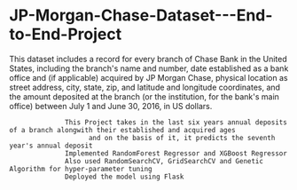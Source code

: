 # JP-Morgan-Chase-Dataset---End-to-End-Project
This dataset includes a record for every branch of Chase Bank in the United States,  including the branch's name and number, date established as a bank office and (if applicable)  acquired by JP Morgan Chase, physical location as street address, city, state, zip, and latitude  and longitude coordinates, and the amount deposited at the branch (or the institution, for the  bank's main office) between July 1 and June 30, 2016, in US dollars.
      
                 
                  This Project takes in the last six years annual deposits of a branch alongwith their established and acquired ages
                        and on the basis of it, it predicts the seventh year's annual deposit 
                  Implemented RandomForest Regressor and XGBoost Regressor
                  Also used RandomSearchCV, GridSearchCV and Genetic Algorithm for hyper-parameter tuning
                  Deployed the model using Flask
